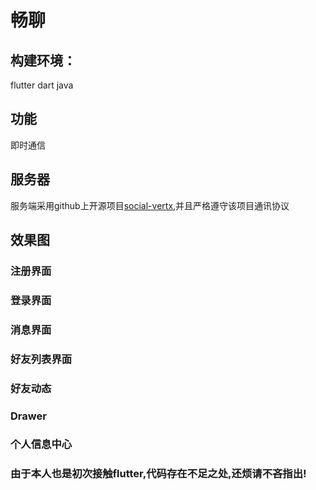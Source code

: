 # 畅聊
## 构建环境：
flutter dart java
## 功能
即时通信
## 服务器
服务端采用github上开源项目[social-vertx](https://github.com/whitewoodcity/social-vertex),并且严格遵守该项目通讯协议
## 效果图
### 注册界面
### 登录界面
### 消息界面
### 好友列表界面
### 好友动态
### Drawer
### 个人信息中心


### 由于本人也是初次接触flutter,代码存在不足之处,还烦请不吝指出!
